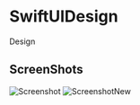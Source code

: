 # SwiftUIDesign
Design

## ScreenShots
![Screenshot](https://github.com/Alexander-Sobolev/SwiftUIDesign/blob/main/SwiftUIDesign/Screen.png)
![ScreenshotNew](https://github.com/Alexander-Sobolev/SwiftUIDesign/blob/main/SwiftUIDesign/Screen2.png)
